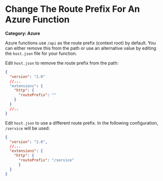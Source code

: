 # Change The Route Prefix For An Azure Function

__Category: Azure__

Azure functions use `/api` as the route prefix (context root) by default. You can either remove this from the path or use an alternative value by editing the `host.json` file for your function.

Edit `host.json` to remove the route prefix from the path:

```json
{
  "version": "2.0"
  //...
  "extensions": {
    "http": {
      "routePrefix": ""
    }
  }
  //..
}
```

Edit `host.json` to use a different route prefix. In the following configuration, `/service` will be used:

```json
{
  "version": "2.0", 
  //...
  "extensions": {
    "http": {
      "routePrefix": "/service"
      }
  }
}
```

